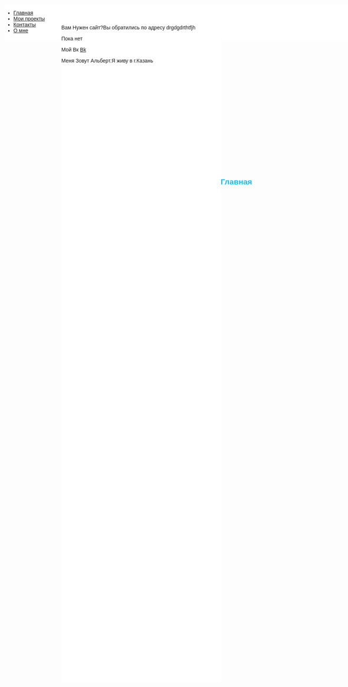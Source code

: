 
<html>
<head>
	<meta charset="utf-8">
	<link rel="stylesheet" type="text/css" href="style.css">
	<title>Сайт Альберта</title>
</head>
<body style="font-family: Helvetica, Arial; ">	
	


<div 
style="
position: absolute;
top: 50vh;
left:3vw;
background: #ffffff;
width: 32vh;
height:10vw;
" 
> 


 <ul class="menu-3">

   <li><a href="#" onclick="document.getElementById('lol').style.display='block';
document.getElementById('kek').style.display='none'
document.getElementById('z1').style.display='none'
document.getElementById('z2').style.display='none'
   ">Главная</a></li>
   <li><a href="#" onclick="document.getElementById('kek').style.display='block';
document.getElementById('lol').style.display='none'
document.getElementById('z1').style.display='none'
document.getElementById('z2').style.display='none'
   ">Мои проекты</a></li>
   <li><a href="#" onclick="document.getElementById('z1').style.display='block';
document.getElementById('lol').style.display='none'
document.getElementById('kek').style.display='none'
document.getElementById('z2').style.display='none'
   ">Контакты</a></li>
   <li><a href="#" onclick="document.getElementById('z2').style.display='block';
document.getElementById('kek').style.display='none'
document.getElementById('z1').style.display='none'
document.getElementById('lol').style.display='none'
   ">О мне</a></li>


<div style="
position: absolute;
top: 1vh;
left:16vw;
width:45vw;
height:45vh;
background-color: #fff;
">

<h2 id="lol" style="
position: absolute;
top: 10vh;
left:45vw;
color:#14bdff;
">Главная</h2>
<p id="lol" >Вам Нужен сайт?Вы обратились по адресу drgdgdrthtfjh</p> 

<p id="kek">Пока нет</p> 

<p id="z1">Мой Вк <a href="https://vk.com/id215127522">Bk</a></p>

<p id="z2">Меня Зовут Альберт.Я живу в г.Казань</p>
</div>
